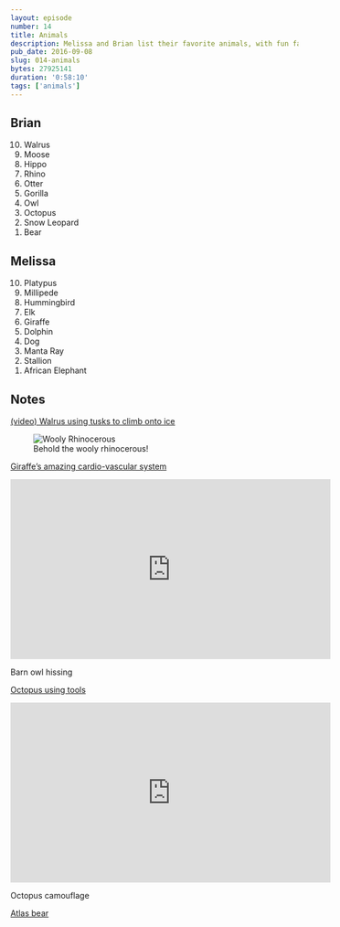 ```yaml
---
layout: episode
number: 14
title: Animals 
description: Melissa and Brian list their favorite animals, with fun facts galore.  
pub_date: 2016-09-08
slug: 014-animals
bytes: 27925141
duration: '0:58:10'
tags: ['animals']
---
```


<h2>Brian</h2>
<ol reversed>
<li>Walrus</li>
<li>Moose</li>
<li>Hippo</li>
<li>Rhino</li>
<li>Otter</li>
<li>Gorilla</li>
<li>Owl</li>
<li>Octopus</li>
<li>Snow Leopard</li>
<li>Bear</li>
</ol>

<h2>Melissa</h2>
<ol reversed>
<li>Platypus</li>
<li>Millipede</li>
<li>Hummingbird</li>
<li>Elk</li>
<li>Giraffe</li>
<li>Dolphin</li>
<li>Dog</li>
<li>Manta Ray</li>
<li>Stallion</li>
<li>African Elephant</li>
</ol>

<h2>Notes</h2>
<p><a href="https://youtu.be/5ZaSZuYNViY?t=24m23s">(video) Walrus using tusks to climb onto ice</a></p>

<figure>
<img src="http://ttocdn.koser.us/img/wooly-rhino.jpg" alt="Wooly Rhinocerous">
<figcaption>Behold the wooly rhinocerous!</figcaption>
</figure>

<a href="https://bpsfuelforthought.wordpress.com/2012/08/14/why-giraffes-dont-have-brain-damage/">Giraffe’s amazing cardio-vascular system</a>

<iframe class="video-embed" width="560" height="315" src="https://www.youtube.com/embed/0NUiSAo_ie0" frameborder="0" allowfullscreen></iframe>
<p>Barn owl hissing</p>

<p><a href="http://scienceblogs.com/lifelines/2011/10/05/octopus-caught-on-video-using/">Octopus using tools</a></p>

<iframe class="video-embed" width="560" height="315" src="https://www.youtube.com/embed/PmDTtkZlMwM" frameborder="0" allowfullscreen></iframe>
<p>Octopus camouflage</p>

<p><a href="https://en.m.wikipedia.org/wiki/Atlas_bear">Atlas bear</a></p>